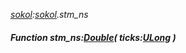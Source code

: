 _[sokol](../../modules/sokol/sokol-module.md):[sokol](../../modules/sokol/sokol-module.md).stm\_ns_
##### Function stm\_ns:[Double](../../modules/wonkey/wonkey-types-double.md)( ticks:[ULong](../../modules/wonkey/wonkey-types-ulong.md) )
